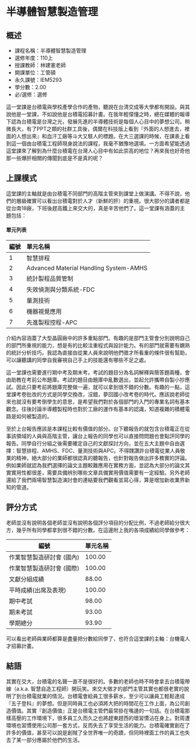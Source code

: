 # 半導體智慧製造管理
## 概述
- 課程名稱：半導體智慧製造管理
- 選修年度：110上
- 授課教師：林建憲老師
- 開課單位：工管碩
- 永久課號：IEM5293
- 學分數：2.00
- 必/選修：選修

這一堂課是台積電與學校產學合作的產物，聽說在台清交成等大學都有開設。與其說他是一堂課，不如說他是台積電招募計畫。在我年輕懞懂之時，總在媒體的報導下認為台積電是台灣之光，發展先進的半導體技術是每個人心目中的夢想公司。稍微長大，有了PPT之類的社群工具後，偶爾在科技版上看到『外面的人想進去，裡面的人想出來』和血汗工廠等斗大又駭人的標題。在大三選課的時候，在課表上看到這一個由台積電工程師現身說法的課程，我毫不猶豫地選填。一方面希望能透過這堂課來了解到為什麼台積電在台灣人心目中有如此崇高的地位？再來我也好奇他那一些爆肝相關的傳聞到底是不是真的呢？

## 上課模式
這堂課的主軸就是由台積電不同部門的高階主管來到課堂上做演講。不得不說，他們的層級確實可以看出台積電對於人才（新鮮的肝）的重視。很大部分的講者都是從台南18廠，下班後趕高鐵上來交大的，真是辛苦他們了。這一堂課有涵蓋的主題包括：
#### 單元列表

編號 | 單元名稱
--------|:-----
1 |智慧排程
2 |Advanced Material Handling System-AMHS
3 |統計製程品質管制
4 |失效偵測與分類系統-FDC
5 |量測技術
6 |機器視覺應用
7 |先進製程控程-APC

介紹內容涵蓋了大型晶圓廠中的許多重點部門。有趣的是部門主管會分別說明自己的部門所重視的能力，想是有的比較注重程式與設計能力。有的部門就需要有嫻熟的統計分析技巧。我認為直接由從業人員來說明他們徵才所看重的條件很有幫助，可以讓聽講的同學自我審視自己手上的技能還有哪些不足之處。

這一堂課也需要進行期中考及期末考。考試的題目分為名詞解釋與簡答題兩種，會由助教在考前公布題庫。考試的題目由題庫中亂數選出，並起允許攜帶自製小抄應試。因此只要考前將題庫完整做一遍，就可以拿到很不錯的分數。有趣的一點，這堂課考卷批改的方式是同學交換改，沒錯，夢回國小改考卷的時代。應該說老師從來也就沒有要考倒學生的意思，是希望我們對於各個部門的入門的專業名詞有基本觀念。往後討論半導體製程時也對於工廠的運作有基本的認識，知道複雜的積體電路是如何被製造的。

至於上台報告應該是本課程比較有價值的部分。台下聽報告的就包含台積電正在從事該領域的人員與高階主管，讓台上報告的同學也可以直接問問題也會點評同學的報告。同學自行分組之後需要確定自己的文獻探討方向，並在五大主題中自由選擇：智慧排程、AMHS、FDC、量測技術與APC。不得䑑讚許台積電從業人員敬業的精神，絕大部分的業師都很認真的聽報告，也針對報告做出許多務實的評論。例如業師就認為我捫選擇的論文主題較難應用在實務方面，並認為大部分的論文其實實用性都很差，需要具備辨別哪些文章具備實用價值需要有一定經驗。另外老師還給了我們兩場智慧製造演討會的連結要我們觀看並寫心得，算是增加新收業界新知的管道。


## 評分方式
老師並沒有說明各個老師並沒有說明各個評分項目的分配比例，不過老師給分很大方，幾乎所有同學都拿到很不錯的分數。在這邊附上我的各項成績給同學做參考：

編號 | 單元名稱
--------|:-----
作業智慧製造研討會 (國內)	| 100.00	 
作業智慧製造研討會 (國際)	| 100.00	 
文獻分組成績	          | 88.00	 
平時成績(出席及表現)	   | 100.00	 
期中考試	| 98.00	 
期未考試	| 93.00
學期總分    | 93.90 

可以看出老師與業師都算是盡量把分數給同學了，也符合這堂課的主軸：台機電人才招募計畫。

## 結語

其實在交大，台積電的名聲一直不是很好的。多數的老師也時不時會拿去台積電帶線（a.k.a. 智慧自造工程師）開玩笑。來交大徵才的部門主管其實也都很老實的說明了到台積電就業的情況。台積電會給員工很多薪水，至少可以讓員工輕鬆達成『五子登科』的夢想。但是同時員工也必須將大把的時間花在工作上面，為公司創造價值。其實『創造價值』正是台積電主管們最常掛在嘴邊的一句話。在台積電那樣高壓的工作環境下，很多員工久而久之也將趕東趕西的壞習慣沾在身上。對周遭環境也習慣使用公司那一套方式，反而失去了享受生活的能力。台積電確實創在了許多的價值，甚至可以說是創賊了全世界唯一的奇蹟，但同時裡面工作的員工也失去了某一部分應屬於他們的生活。